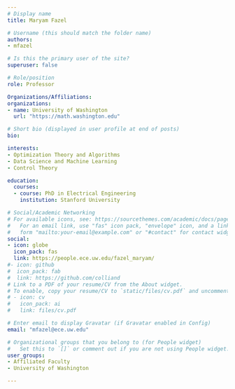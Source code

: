 ```yaml
---
# Display name
title: Maryam Fazel

# Username (this should match the folder name)
authors:
- mfazel

# Is this the primary user of the site?
superuser: false

# Role/position
role: Professor

Organizations/Affiliations:
organizations:
- name: University of Washington
  url: "https://math.washington.edu"

# Short bio (displayed in user profile at end of posts)
bio:

interests:
- Optimization Theory and Algorithms
- Data Science and Machine Learning
- Control Theory

education:
  courses:
  - course: PhD in Electrical Engineering
    institution: Stanford University

# Social/Academic Networking
# For available icons, see: https://sourcethemes.com/academic/docs/page-builder/#icons
#   For an email link, use "fas" icon pack, "envelope" icon, and a link in the
#   form "mailto:your-email@example.com" or "#contact" for contact widget.
social:
- icon: globe
  icon_pack: fas
  link: https://people.ece.uw.edu/fazel_maryam/
#- icon: github
#  icon_pack: fab
#  link: https://github.com/colliand
# Link to a PDF of your resume/CV from the About widget.
# To enable, copy your resume/CV to `static/files/cv.pdf` and uncomment the lines below.
# - icon: cv
#   icon_pack: ai
#   link: files/cv.pdf

# Enter email to display Gravatar (if Gravatar enabled in Config)
email: "mfazel@ece.uw.edu"

# Organizational groups that you belong to (for People widget)
#   Set this to `[]` or comment out if you are not using People widget.
user_groups:
- Affiliated Faculty
- University of Washington

---
```

